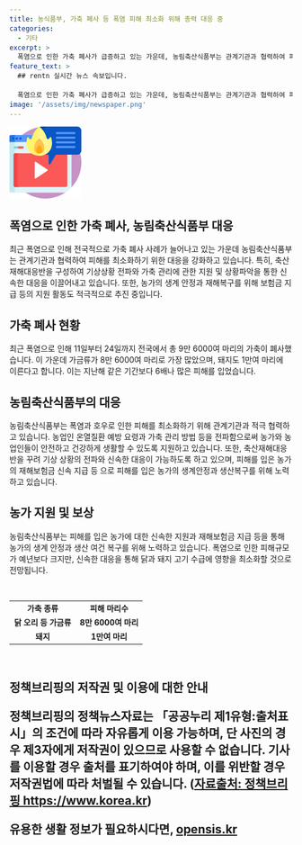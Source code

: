 ```yaml
---
title: 농식품부, 가축 폐사 등 폭염 피해 최소화 위해 총력 대응 중
categories:
  - 기타
excerpt: >
  폭염으로 인한 가축 폐사가 급증하고 있는 가운데, 농림축산식품부는 관계기관과 협력하여 피해 최소화에 최선을 다하고 있습니다. 축산재해대응반을 구성하여 기상상황 전파와 가축 사양관리요령을 지원하고, 농업인 온열질환 예방 등 홍보활동을 벌이고 있습니다. 또한, 피해를 입은 농가의 지원을 위해 신속한 재해보험금 지급 등을 추진 중입니다. 폭염으로 인한 피해는 작년의 6배에 이르지만, 가금류와 돼지의 폐사율은 수급에 큰 영향을 미치지 않을 것으로 전망됩니다. (출처: 정책브리핑)
feature_text: >
  ## rentn 실시간 뉴스 속보입니다.

  폭염으로 인한 가축 폐사가 급증하고 있는 가운데, 농림축산식품부는 관계기관과 협력하여 피해 최소화에 최선을 다하고 있습니다. 축산재해대응반을 구성하여 기상상황 전파와 가축 사양관리요령을 지원하고, 농업인 온열질환 예방 등 홍보활동을 벌이고 있습니다. 또한, 피해를 입은 농가의 지원을 위해 신속한 재해보험금 지급 등을 추진 중입니다. 폭염으로 인한 피해는 작년의 6배에 이르지만, 가금류와 돼지의 폐사율은 수급에 큰 영향을 미치지 않을 것으로 전망됩니다. (출처: 정책브리핑)
image: '/assets/img/newspaper.png'
---
```


<p><img src="/assets/img/news.png" alt="rentncar 속보" /></p>

<h2>폭염으로 인한 가축 폐사, 농림축산식품부 대응</h2>

<p data-ke-size="size16">최근 폭염으로 인해 전국적으로 가축 폐사 사례가 늘어나고 있는 가운데 농림축산식품부는 관계기관과 협력하여 피해를 최소화하기 위한 대응을 강화하고 있습니다. 특히, 축산재해대응반을 구성하여 기상상황 전파와 가축 관리에 관한 지원 및 상황파악을 통한 신속한 대응을 이끌어내고 있습니다. 또한, 농가의 생계 안정과 재해복구를 위해 보험금 지급 등의 지원 활동도 적극적으로 추진 중입니다.</p>

<h2>가축 폐사 현황</h2>

<p data-ke-size="size16">최근 폭염으로 인해 11일부터 24일까지 전국에서 총 9만 6000여 마리의 가축이 폐사했습니다. 이 가운데 가금류가 8만 6000여 마리로 가장 많았으며, 돼지도 1만여 마리에 이른다고 합니다. 이는 지난해 같은 기간보다 6배나 많은 피해를 입었습니다.</p>

<h2>농림축산식품부의 대응</h2>

<p data-ke-size="size16">농림축산식품부는 폭염과 호우로 인한 피해를 최소화하기 위해 관계기관과 적극 협력하고 있습니다. 농업인 온열질환 예방 요령과 가축 관리 방법 등을 전파함으로써 농가와 농업인들이 안전하고 건강하게 생활할 수 있도록 지원하고 있습니다. 또한, 축산재해대응반을 꾸려 기상 상황의 전파와 신속한 대응이 가능하도록 하고 있으며, 피해를 입은 농가의 재해보험금 신속 지급 등 으로 피해를 입은 농가의 생계안정과 생산복구를 위해 노력하고 있습니다.</p>

<h2>농가 지원 및 보상</h2>

<p data-ke-size="size16">농림축산식품부는 피해를 입은 농가에 대한 신속한 지원과 재해보험금 지급 등을 통해 농가의 생계 안정과 생산 여건 복구를 위해 노력하고 있습니다. 폭염으로 인한 피해규모가 예년보다 크지만, 신속한 대응을 통해 닭과 돼지 고기 수급에 영향을 최소화할 것으로 전망됩니다.</p>

<p data-ke-size="size16">&nbsp;</p>

<table>
    <tbody>
        <tr>
            <td style="text-align: center; width: 50%;"><b>가축 종류</b></td>
            <td style="text-align: center; width: 50%;"><b>피해 마리수</b></td>
        </tr>
        <tr>
            <td style="text-align: center; height: 17px;"><b>닭 오리 등 가금류</b></td>
            <td style="text-align: center; height: 17px;"><b>8만 6000여 마리</b></td>
        </tr>
        <tr>
            <td style="text-align: center; height: 17px;"><b>돼지</b></td>
            <td style="text-align: center; height: 17px;"><b>1만여 마리</b></td>
        </tr>
    </tbody>
</table>

<p data-ke-size="size16">&nbsp;</p>

<p><h2>정책브리핑의 저작권 및 이용에 대한 안내</hJson#2></p>

<p data-ke-size="size16">정책브리핑의 정책뉴스자료는 「공공누리 제1유형:출처표시」의 조건에 따라 자유롭게 이용 가능하며, 단 사진의 경우 제3자에게 저작권이 있으므로 사용할 수 없습니다. 기사를 이용할 경우 출처를 표기하여야 하며, 이를 위반할 경우 저작권법에 따라 처벌될 수 있습니다. (<a href="https://www.korea.kr">자료출처: 정책브리핑 https://www.korea.kr</a>)</p>
유용한 생활 정보가 필요하시다면, <a href="https://opensis.kr" rel="dofollow">opensis.kr</a>


